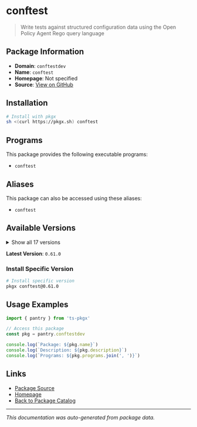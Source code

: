 # conftest

> Write tests against structured configuration data using the Open Policy Agent Rego query language

## Package Information

- **Domain**: `conftestdev`
- **Name**: `conftest`
- **Homepage**: Not specified
- **Source**: [View on GitHub](https://github.com/pkgxdev/pantry/tree/main/projects/conftest.dev/package.yml)

## Installation

```bash
# Install with pkgx
sh <(curl https://pkgx.sh) conftest
```

## Programs

This package provides the following executable programs:

- `conftest`

## Aliases

This package can also be accessed using these aliases:

- `conftest`

## Available Versions

<details>
<summary>Show all 17 versions</summary>

- `0.61.0`, `0.60.0`, `0.59.0`, `0.58.0`, `0.57.0`
- `0.56.0`, `0.55.0`, `0.54.0`, `0.53.0`, `0.52.0`
- `0.51.0`, `0.50.0`, `0.49.1`, `0.49.0`, `0.48.0`
- `0.47.0`, `0.46.0`

</details>

**Latest Version**: `0.61.0`

### Install Specific Version

```bash
# Install specific version
pkgx conftest@0.61.0
```

## Usage Examples

```typescript
import { pantry } from 'ts-pkgx'

// Access this package
const pkg = pantry.conftestdev

console.log(`Package: ${pkg.name}`)
console.log(`Description: ${pkg.description}`)
console.log(`Programs: ${pkg.programs.join(', ')}`)
```

## Links

- [Package Source](https://github.com/pkgxdev/pantry/tree/main/projects/conftest.dev/package.yml)
- [Homepage](#)
- [Back to Package Catalog](../package-catalog.md)

---

*This documentation was auto-generated from package data.*
